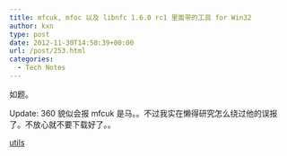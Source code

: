 ```yaml
---
title: mfcuk, mfoc 以及 libnfc 1.6.0 rc1 里面带的工具 for Win32
author: kxn
type: post
date: 2012-11-30T14:50:39+00:00
url: /post/253.html
categories:
  - Tech Notes
---
```


如题。

Update: 360 貌似会报 mfcuk 是马。。不过我实在懒得研究怎么绕过他的误报了。不放心就不要下载好了。。

[utils][1]

[1]: http://blog.kangkang.org/wp-content/uploads/2012/11/utils.rar
